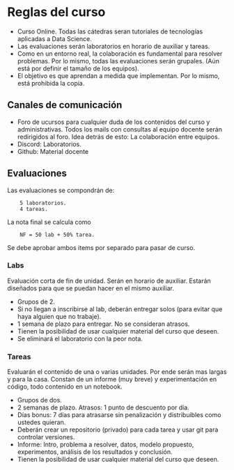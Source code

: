 # Reglas del curso

- Curso Online. Todas las cátedras seran tutoriales de tecnologías aplicadas a Data Science.
- Las evaluaciones serán laboratorios en horario de auxiliar y tareas.
- Como en un entorno real, la colaboración es fundamental para resolver problemas. Por lo mismo, todas las evaluaciones serán grupales. (Aún está por definir el tamaño de los equipos). 
- El objetivo es que aprendan a medida que implementan. Por lo mismo, está prohibida la copia. 

## Canales de comunicación

- Foro de ucursos para cualquier duda de los contenidos del curso y administrativas. Todos los mails con consultas al equipo docente serán redirigidos al foro. Idea detrás de esto: La colaboración entre equipos.
- Discord: Laboratorios.
- Github: Material docente

## Evaluaciones

Las evaluaciones se compondrán de:

        5 laboratorios.
        4 tareas. 

La nota final se calcula como 

        NF = 50 lab + 50% tarea.

Se debe aprobar ambos items por separado para pasar de curso.


### Labs

Evaluación corta de fin de unidad. Serán en horario de auxiliar. Estarán diseñados para que se puedan hacer en el mismo auxiliar.

- Grupos de 2.
- Si no llegan a inscribirse al lab, deberán entregar solos (para evitar que haya alguien que no trabaje).
- 1 semana de plazo para entregar. No se consideran atrasos.
- Tienen la posibilidad de usar cualquier material del curso que deseen.
- Se eliminará el laboratorio con la peor nota.

### Tareas

Evaluarán el contenido de una o varias unidades. Por ende serán mas largas y para la casa.
Constan de un informe (muy breve) y experimentación en código, todo contenido en un notebook.

- Grupos de dos.
- 2 semanas de plazo. Atrasos: 1 punto de descuento por día.
- Días bonus: 7 días para atrasarse sin penalización y distribuibles como ustedes quieran.
- Deberán crear un repositorio (privado) para cada tarea y usar git para controlar versiones.
- Informe: Intro, problema a resolver, datos, modelo propuesto, experimentos, análisis de los resultados y conclusión.
- Tienen la posibilidad de usar cualquier material del curso que deseen.



